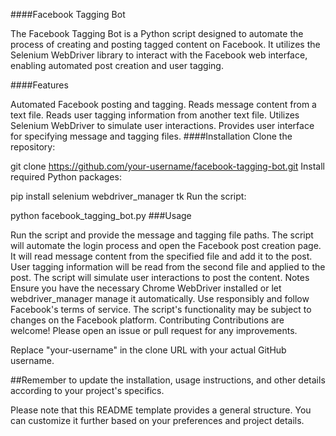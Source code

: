 ####Facebook Tagging Bot

The Facebook Tagging Bot is a Python script designed to automate the process of creating and posting tagged content on Facebook. It utilizes the Selenium WebDriver library to interact with the Facebook web interface, enabling automated post creation and user tagging.

####Features

Automated Facebook posting and tagging.
Reads message content from a text file.
Reads user tagging information from another text file.
Utilizes Selenium WebDriver to simulate user interactions.
Provides user interface for specifying message and tagging files.
####Installation
Clone the repository:


git clone https://github.com/your-username/facebook-tagging-bot.git
Install required Python packages:


pip install selenium webdriver_manager tk
Run the script:


python facebook_tagging_bot.py
###Usage

Run the script and provide the message and tagging file paths.
The script will automate the login process and open the Facebook post creation page.
It will read message content from the specified file and add it to the post.
User tagging information will be read from the second file and applied to the post.
The script will simulate user interactions to post the content.
Notes
Ensure you have the necessary Chrome WebDriver installed or let webdriver_manager manage it automatically.
Use responsibly and follow Facebook's terms of service.
The script's functionality may be subject to changes on the Facebook platform.
Contributing
Contributions are welcome! Please open an issue or pull request for any improvements.



Replace "your-username" in the clone URL with your actual GitHub username.

##Remember to update the installation, usage instructions, and other details according to your project's specifics.

Please note that this README template provides a general structure. You can customize it further based on your preferences and project details.

